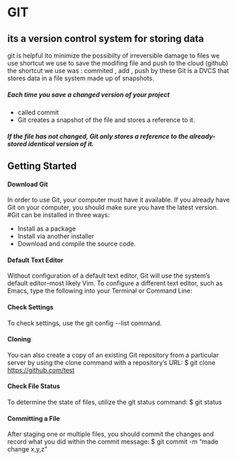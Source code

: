 # GIT
## its a version control system for storing data
git is helpful lto minimize the possibilty of irreversible damage to files
we use shortcut we use to save the modifing file and push to the cloud (github) the shortcut we use was : commited , add , push by these 
Git is a DVCS that stores data in a file system made up of snapshots.
##### Each time you save a changed version of your project 
- called commit
- Git creates a snapshot of the file and stores a reference to it.
##### If the file has not changed, Git only stores a reference to the already-stored identical version of it.
## Getting Started
#### Download Git
In order to use Git, your computer must have it available. If you already have Git on your computer, you should make sure you have the latest version.
#Git can be installed in three ways:

- Install as a package
- Install via another installer
- Download and compile the source code.
#### Default Text Editor
Without configuration of a default text editor, Git will use the system’s default editor–most likely Vim. To configure a different text editor, such as Emacs, type the following into your Terminal or Command Line:
#### Check Settings
To check settings, use the git config --list command.
#### Cloning
You can also create a copy of an existing Git repository from a particular server by using the clone command with a repository’s URL:
$ git clone https://github.com/test
#### Check File Status
To determine the state of files, utilize the git status command:
$ git status
#### Committing a File
After staging one or multiple files, you should commit the changes and record what you did within the commit message:
$ git commit -m “made change x,y,z”
